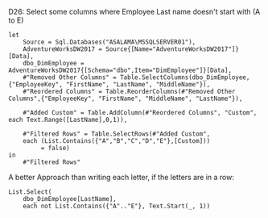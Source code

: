 D26: 
Select some columns where Employee Last name doesn't start with (A to E)

    let  
        Source = Sql.Databases("ASALAMA\MSSQLSERVER01"),
        AdventureWorksDW2017 = Source{[Name="AdventureWorksDW2017"]}[Data],
        dbo_DimEmployee = AdventureWorksDW2017{[Schema="dbo",Item="DimEmployee"]}[Data],
        #"Removed Other Columns" = Table.SelectColumns(dbo_DimEmployee,{"EmployeeKey", "FirstName", "LastName", "MiddleName"}),
        #"Reordered Columns" = Table.ReorderColumns(#"Removed Other Columns",{"EmployeeKey", "FirstName", "MiddleName", "LastName"}),
    
        #"Added Custom" = Table.AddColumn(#"Reordered Columns", "Custom", each Text.Range([LastName],0,1)),
    
        #"Filtered Rows" = Table.SelectRows(#"Added Custom", 
        each (List.Contains({"A","B","C","D","E"},[Custom]))
             = false)
    in
        #"Filtered Rows"

A better Approach than writing each letter, if the letters are in a row:

    List.Select(
		dbo_DimEmployee[LastName], 
		each not List.Contains({"A".."E"}, Text.Start(_, 1))
